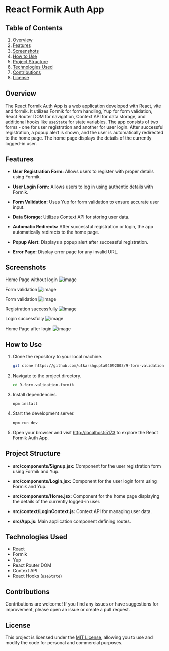 # React Formik Auth App


## Table of Contents

1. [Overview](#overview)
2. [Features](#features)
3. [Screenshots](#screenshots)
4. [How to Use](#how-to-use)
5. [Project Structure](#project-structure)
6. [Technologies Used](#technologies-used)
7. [Contributions](#contributions)
8. [License](#license)

## Overview

The React Formik Auth App is a web application developed with React, vite and formik. It utilizes Formik for form handling, Yup for form validation, React Router DOM for navigation, Context API for data storage, and additional hooks like `useState` for state variables. The app consists of two forms - one for user registration and another for user login. After successful registration, a popup alert is shown, and the user is automatically redirected to the home page. The home page displays the details of the currently logged-in user.

## Features

- **User Registration Form:** Allows users to register with proper details using Formik.

- **User Login Form:** Allows users to log in using authentic details with Formik.

- **Form Validation:** Uses Yup for form validation to ensure accurate user input.

- **Data Storage:** Utilizes Context API for storing user data.

- **Automatic Redirects:** After successful registration or login, the app automatically redirects to the home page.

- **Popup Alert:** Displays a popup alert after successful registration.

- **Error Page:** Display error page for any invalid URL.


## Screenshots

Home Page without login
![image](https://github.com/utkarshgupta04092003/9-form-validation-formik/assets/63789702/94da3563-a43c-413c-931a-8536946d206a)

Form validation
![image](https://github.com/utkarshgupta04092003/9-form-validation-formik/assets/63789702/69080cd8-c92f-4528-8a9d-da3eb2288cca)

Form validation
![image](https://github.com/utkarshgupta04092003/9-form-validation-formik/assets/63789702/7a1fa80e-4d3f-4d3a-a225-92f246e7ec0c)

Registration successfully
![image](https://github.com/utkarshgupta04092003/9-form-validation-formik/assets/63789702/01fc13d8-4fb0-452c-b949-d1446ec836e9)

Login successfully
![image](https://github.com/utkarshgupta04092003/9-form-validation-formik/assets/63789702/1b2db031-45ee-4deb-b164-eebfa4eca41b)

Home Page after login
![image](https://github.com/utkarshgupta04092003/9-form-validation-formik/assets/63789702/164c3cd1-60fa-4e04-8ba6-204610863ceb)

## How to Use

1. Clone the repository to your local machine.

   ```bash
   git clone https://github.com/utkarshgupta04092003/9-form-validation-formik.git
   ```

2. Navigate to the project directory.

   ```bash
   cd 9-form-validation-formik
   ```

3. Install dependencies.

   ```bash
   npm install
   ```

4. Start the development server.

   ```bash
   npm run dev
   ```

5. Open your browser and visit [http://localhost:5173](http://localhost:5173) to explore the React Formik Auth App.

## Project Structure

- **src/components/Signup.jsx:** Component for the user registration form using Formik and Yup.

- **src/components/Login.jsx:** Component for the user login form using Formik and Yup.

- **src/components/Home.jsx:** Component for the home page displaying the details of the currently logged-in user.

- **src/context/LoginContext.js:** Context API for managing user data.

- **src/App.js:** Main application component defining routes.


## Technologies Used

- React
- Formik
- Yup
- React Router DOM
- Context API
- React Hooks (`useState`)

## Contributions

Contributions are welcome! If you find any issues or have suggestions for improvement, please open an issue or create a pull request.

## License

This project is licensed under the [MIT License](LICENSE), allowing you to use and modify the code for personal and commercial purposes.

